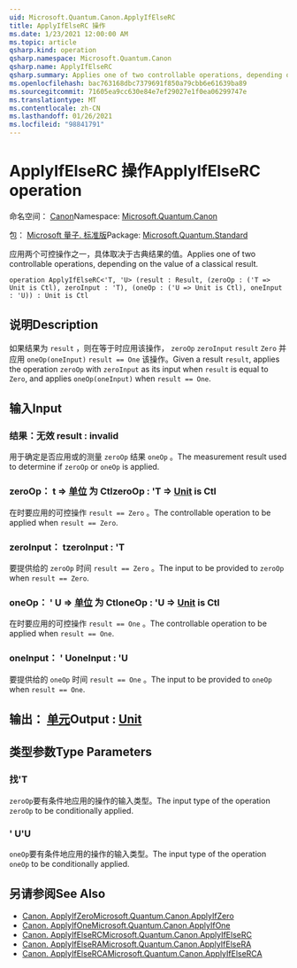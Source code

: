 ```yaml
---
uid: Microsoft.Quantum.Canon.ApplyIfElseRC
title: ApplyIfElseRC 操作
ms.date: 1/23/2021 12:00:00 AM
ms.topic: article
qsharp.kind: operation
qsharp.namespace: Microsoft.Quantum.Canon
qsharp.name: ApplyIfElseRC
qsharp.summary: Applies one of two controllable operations, depending on the value of a classical result.
ms.openlocfilehash: bac763168dbc7379691f850a79cbb6e61639ba89
ms.sourcegitcommit: 71605ea9cc630e84e7ef29027e1f0ea06299747e
ms.translationtype: MT
ms.contentlocale: zh-CN
ms.lasthandoff: 01/26/2021
ms.locfileid: "98841791"
---
```

# <a name="applyifelserc-operation"></a><span data-ttu-id="e47a9-102">ApplyIfElseRC 操作</span><span class="sxs-lookup"><span data-stu-id="e47a9-102">ApplyIfElseRC operation</span></span>

<span data-ttu-id="e47a9-103">命名空间： [Canon](xref:Microsoft.Quantum.Canon)</span><span class="sxs-lookup"><span data-stu-id="e47a9-103">Namespace: [Microsoft.Quantum.Canon](xref:Microsoft.Quantum.Canon)</span></span>

<span data-ttu-id="e47a9-104">包： [Microsoft 量子. 标准版](https://nuget.org/packages/Microsoft.Quantum.Standard)</span><span class="sxs-lookup"><span data-stu-id="e47a9-104">Package: [Microsoft.Quantum.Standard](https://nuget.org/packages/Microsoft.Quantum.Standard)</span></span>


<span data-ttu-id="e47a9-105">应用两个可控操作之一，具体取决于古典结果的值。</span><span class="sxs-lookup"><span data-stu-id="e47a9-105">Applies one of two controllable operations, depending on the value of a classical result.</span></span>

```qsharp
operation ApplyIfElseRC<'T, 'U> (result : Result, (zeroOp : ('T => Unit is Ctl), zeroInput : 'T), (oneOp : ('U => Unit is Ctl), oneInput : 'U)) : Unit is Ctl
```


## <a name="description"></a><span data-ttu-id="e47a9-106">说明</span><span class="sxs-lookup"><span data-stu-id="e47a9-106">Description</span></span>

<span data-ttu-id="e47a9-107">如果结果为 `result` ，则在等于时应用该操作， `zeroOp` `zeroInput` `result` `Zero` 并应用 `oneOp(oneInput)` `result == One` 该操作。</span><span class="sxs-lookup"><span data-stu-id="e47a9-107">Given a result `result`, applies the operation `zeroOp` with `zeroInput` as its input when `result` is equal to `Zero`, and applies `oneOp(oneInput)` when `result == One`.</span></span>

## <a name="input"></a><span data-ttu-id="e47a9-108">输入</span><span class="sxs-lookup"><span data-stu-id="e47a9-108">Input</span></span>

### <a name="result--__invalidresult__"></a><span data-ttu-id="e47a9-109">结果：__无效 <Result>__</span><span class="sxs-lookup"><span data-stu-id="e47a9-109">result : __invalid<Result>__</span></span>

<span data-ttu-id="e47a9-110">用于确定是否应用或的测量 `zeroOp` 结果 `oneOp` 。</span><span class="sxs-lookup"><span data-stu-id="e47a9-110">The measurement result used to determine if `zeroOp` or `oneOp` is applied.</span></span>


### <a name="zeroop--t--unit--is-ctl"></a><span data-ttu-id="e47a9-111">zeroOp： t => [单位](xref:microsoft.quantum.lang-ref.unit)  为 Ctl</span><span class="sxs-lookup"><span data-stu-id="e47a9-111">zeroOp : 'T => [Unit](xref:microsoft.quantum.lang-ref.unit)  is Ctl</span></span>

<span data-ttu-id="e47a9-112">在时要应用的可控操作 `result == Zero` 。</span><span class="sxs-lookup"><span data-stu-id="e47a9-112">The controllable operation to be applied when `result == Zero`.</span></span>


### <a name="zeroinput--t"></a><span data-ttu-id="e47a9-113">zeroInput： t</span><span class="sxs-lookup"><span data-stu-id="e47a9-113">zeroInput : 'T</span></span>

<span data-ttu-id="e47a9-114">要提供给的 `zeroOp` 时间 `result == Zero` 。</span><span class="sxs-lookup"><span data-stu-id="e47a9-114">The input to be provided to `zeroOp` when `result == Zero`.</span></span>


### <a name="oneop--u--unit--is-ctl"></a><span data-ttu-id="e47a9-115">oneOp： ' U => [单位](xref:microsoft.quantum.lang-ref.unit)  为 Ctl</span><span class="sxs-lookup"><span data-stu-id="e47a9-115">oneOp : 'U => [Unit](xref:microsoft.quantum.lang-ref.unit)  is Ctl</span></span>

<span data-ttu-id="e47a9-116">在时要应用的可控操作 `result == One` 。</span><span class="sxs-lookup"><span data-stu-id="e47a9-116">The controllable operation to be applied when `result == One`.</span></span>


### <a name="oneinput--u"></a><span data-ttu-id="e47a9-117">oneInput： ' U</span><span class="sxs-lookup"><span data-stu-id="e47a9-117">oneInput : 'U</span></span>

<span data-ttu-id="e47a9-118">要提供给的 `oneOp` 时间 `result == One` 。</span><span class="sxs-lookup"><span data-stu-id="e47a9-118">The input to be provided to `oneOp` when `result == One`.</span></span>



## <a name="output--unit"></a><span data-ttu-id="e47a9-119">输出： [单元](xref:microsoft.quantum.lang-ref.unit)</span><span class="sxs-lookup"><span data-stu-id="e47a9-119">Output : [Unit](xref:microsoft.quantum.lang-ref.unit)</span></span>



## <a name="type-parameters"></a><span data-ttu-id="e47a9-120">类型参数</span><span class="sxs-lookup"><span data-stu-id="e47a9-120">Type Parameters</span></span>

### <a name="t"></a><span data-ttu-id="e47a9-121">找</span><span class="sxs-lookup"><span data-stu-id="e47a9-121">'T</span></span>

<span data-ttu-id="e47a9-122">`zeroOp`要有条件地应用的操作的输入类型。</span><span class="sxs-lookup"><span data-stu-id="e47a9-122">The input type of the operation `zeroOp` to be conditionally applied.</span></span>
### <a name="u"></a><span data-ttu-id="e47a9-123">' U</span><span class="sxs-lookup"><span data-stu-id="e47a9-123">'U</span></span>

<span data-ttu-id="e47a9-124">`oneOp`要有条件地应用的操作的输入类型。</span><span class="sxs-lookup"><span data-stu-id="e47a9-124">The input type of the operation `oneOp` to be conditionally applied.</span></span>

## <a name="see-also"></a><span data-ttu-id="e47a9-125">另请参阅</span><span class="sxs-lookup"><span data-stu-id="e47a9-125">See Also</span></span>

- [<span data-ttu-id="e47a9-126">Canon. ApplyIfZero</span><span class="sxs-lookup"><span data-stu-id="e47a9-126">Microsoft.Quantum.Canon.ApplyIfZero</span></span>](xref:Microsoft.Quantum.Canon.ApplyIfZero)
- [<span data-ttu-id="e47a9-127">Canon. ApplyIfOne</span><span class="sxs-lookup"><span data-stu-id="e47a9-127">Microsoft.Quantum.Canon.ApplyIfOne</span></span>](xref:Microsoft.Quantum.Canon.ApplyIfOne)
- [<span data-ttu-id="e47a9-128">Canon. ApplyIfElseRC</span><span class="sxs-lookup"><span data-stu-id="e47a9-128">Microsoft.Quantum.Canon.ApplyIfElseRC</span></span>](xref:Microsoft.Quantum.Canon.ApplyIfElseRC)
- [<span data-ttu-id="e47a9-129">Canon. ApplyIfElseRA</span><span class="sxs-lookup"><span data-stu-id="e47a9-129">Microsoft.Quantum.Canon.ApplyIfElseRA</span></span>](xref:Microsoft.Quantum.Canon.ApplyIfElseRA)
- [<span data-ttu-id="e47a9-130">Canon. ApplyIfElseRCA</span><span class="sxs-lookup"><span data-stu-id="e47a9-130">Microsoft.Quantum.Canon.ApplyIfElseRCA</span></span>](xref:Microsoft.Quantum.Canon.ApplyIfElseRCA)